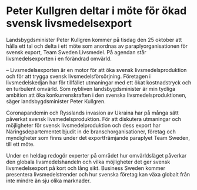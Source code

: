 # Peter Kullgren deltar i möte för ökad svensk livsmedelsexport

Landsbygdsminister Peter Kullgren kommer på tisdag den 25 oktober att hålla ett tal och delta i ett möte som anordnas av paraplyorganisationen för svensk export, Team Sweden Livsmedel. På agendan står livsmedelsexporten i en förändrad omvärld.

– Livsmedelsexporten är en motor för att öka svensk livsmedelsproduktion och för att trygga svensk livsmedelsförsörjning. Företagen i livsmedelskedjan har för tillfället utmaningar med ett ökat kostnadstryck och en turbulent omvärld. Som nybliven landsbygdsminister är min tydliga ambition att öka konkurrenskraften i den svenska livsmedelsproduktionen, säger landsbygdsminister Peter Kullgren.

Coronapandemin och Rysslands invasion av Ukraina har på många sätt påverkat svensk livsmedelsproduktion. För att diskutera utmaningar och möjligheter för svensk livsmedelproduktion och dess export har Näringsdepartementet bjudit in de branschorganisationer, företag och myndigheter som finns under det exportfrämjande paraplyet Team Sweden, till ett möte.

Under en heldag redogör experter på området hur omvärldsläget påverkar den globala livsmedelshandeln och vilka möjligheter det ger svensk livsmedelsexport på kort och lång sikt. Business Sweden kommer presentera livsmedelstrender och hur svenska företag kan växa globalt från inte mindre än sju olika marknader.

